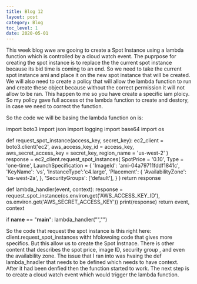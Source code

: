 ```yaml
---
title: Blog 12
layout: post
category: Blog
toc_level: 1
date: 2020-05-01
---
```

This week blog wwe are gooing to create a Spot Instance using a  lambda function which is controlled by a cloud watch event.
 The puprpose for creating the spot instance is to replace the the current spot instance  because its bid time is coming to an end. So we need to take the current spot instance ami and place it on the new spot instance that will be created.
 We will also need to create a policy that will allow the lambda function to run and create these object because without the correct permission it will not allow to be ran. This happen to me so you have create a specific iam ploicy. So my policy gave full access ot the lambda function to create  and destory, in case we need to correct the function.
 
 So the code we will be basing the lambda function on  is:
 
import boto3
import json
import logging
import base64
import os

def request_spot_instance(access_key, secret_key):
    ec2_client = boto3.client('ec2',
    aws_access_key_id = access_key,
    aws_secret_access_key = secret_key,
    region_name = 'us-west-2'
)
response = ec2_client.request_spot_instances(
    SpotPrice = '0.10',
    Type = 'one-time',
    LaunchSpecification = {
        'ImageId': 'ami-04a79711fddf1841c',
        'KeyName': 'vs',
        'InstanceType':'c4.large',
        'Placement': {
            'AvailabilityZone': 'us-west-2a',
        },
        'SecurityGroups': ['default'],
    }
)
return response


def lambda_handler(event, context):
    response = request_spot_instance(os.environ.get('AWS_ACCESS_KEY_ID'), os.environ.get('AWS_SECRET_ACCESS_KEY'))
    print(response)
    return event, context

if __name__ == "__main__":
    lambda_handler("","")


So the code that request the spot instance is this right here:  client.request_spot_instances witht hfolowoing code that gives more specifics. But this allow us to create the Spot Instnace. There is other content that describes the  spot price, image ID,  security group , and even the availability zone. The issue that I ran into was hvaing the def lambda_hnadler that needs to be defined which needs to have context. After it had been denfied then the function started to work. The  next step is to create a cloud watch event which would trigger the lambda function.

